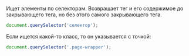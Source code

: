 Ищет элементы по селекторам. Возвращает тег и его содержимое до закрывающего тега, но без этого самого закрывающего тега.
```js
document.querySelector('селектор');
```

Если ищется какой-то класс, то он указывается с точкой:
```js
document.querySelector('.page-wrapper');
```
